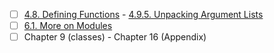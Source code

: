 - [ ]  [4.8. Defining Functions](https://docs.python.org/3/tutorial/controlflow.html#defining-functions) - [4.9.5. Unpacking Argument Lists](https://docs.python.org/3/tutorial/controlflow.html#unpacking-argument-lists)
- [ ]  [6.1. More on Modules](https://docs.python.org/3/tutorial/modules.html#more-on-modules)
- [ ]  Chapter 9 (classes) - Chapter 16 (Appendix)